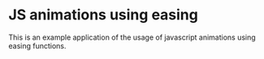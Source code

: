 # JS animations using easing

This is an example application of the usage of javascript animations using easing functions.


